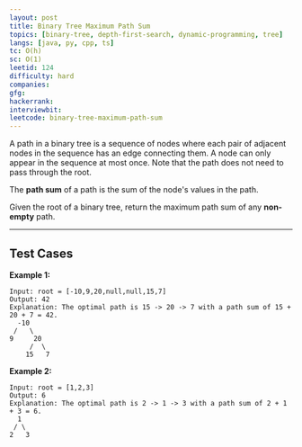 ```yaml
---
layout: post
title: Binary Tree Maximum Path Sum
topics: [binary-tree, depth-first-search, dynamic-programming, tree]
langs: [java, py, cpp, ts]
tc: O(h)
sc: O(1)
leetid: 124
difficulty: hard
companies: 
gfg: 
hackerrank: 
interviewbit: 
leetcode: binary-tree-maximum-path-sum
---
```


A path in a binary tree is a sequence of nodes where each pair of adjacent nodes in the sequence has an edge connecting them. A node can only appear in the sequence at most once. Note that the path does not need to pass through the root.

The **path sum** of a path is the sum of the node's values in the path.

Given the root of a binary tree, return the maximum path sum of any **non-empty** path.

---

## Test Cases

**Example 1:** 
```
Input: root = [-10,9,20,null,null,15,7]
Output: 42
Explanation: The optimal path is 15 -> 20 -> 7 with a path sum of 15 + 20 + 7 = 42.
  -10
 /   \
9     20
     /  \
    15   7
```

**Example 2:** 
```
Input: root = [1,2,3]
Output: 6
Explanation: The optimal path is 2 -> 1 -> 3 with a path sum of 2 + 1 + 3 = 6.
  1
 / \ 
2   3
```